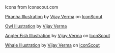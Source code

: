 Icons from Iconscout.com

<a href="https://iconscout.com/illustrations/piranha" target="_blank">Piranha Illustration</a> by <a href="https://iconscout.com/contributors/realvjy">Vijay Verma</a> on <a href="https://iconscout.com">IconScout</a>

<a href="https://iconscout.com/illustrations/owl" target="_blank">Owl Illustration</a> by <a href="https://iconscout.com/contributors/realvjy" target="_blank">Vijay Verma</a>

<a href="https://iconscout.com/illustrations/angler-fish" target="_blank">Angler Fish Illustration</a> by <a href="https://iconscout.com/contributors/realvjy">Vijay Verma</a> on <a href="https://iconscout.com">IconScout</a>

<a href="https://iconscout.com/illustrations/whale" target="_blank">Whale Illustration</a> by <a href="https://iconscout.com/contributors/realvjy">Vijay Verma</a> on <a href="https://iconscout.com">IconScout</a>
